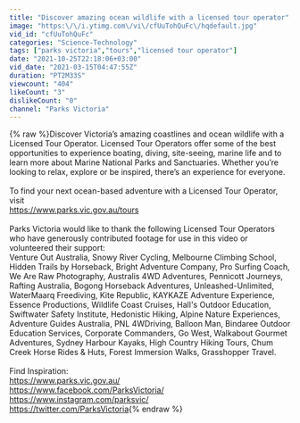 ```yaml
---
title: "Discover amazing ocean wildlife with a licensed tour operator"
image: "https:\/\/i.ytimg.com\/vi\/cfUuTohQuFc\/hqdefault.jpg"
vid_id: "cfUuTohQuFc"
categories: "Science-Technology"
tags: ["parks victoria","tours","licensed tour operator"]
date: "2021-10-25T22:18:06+03:00"
vid_date: "2021-03-15T04:47:55Z"
duration: "PT2M33S"
viewcount: "404"
likeCount: "3"
dislikeCount: "0"
channel: "Parks Victoria"
---
```

{% raw %}Discover Victoria’s amazing coastlines and ocean wildlife with a Licensed Tour Operator.  Licensed Tour Operators offer some of the best opportunities to experience boating, diving, site-seeing, marine life and to learn more about Marine National Parks and Sanctuaries. Whether you’re looking to relax, explore or be inspired, there’s an experience for everyone. <br /><br />To find your next ocean-based adventure with a Licensed Tour Operator, visit<br /><a rel="nofollow" target="blank" href="https://www.parks.vic.gov.au/tours">https://www.parks.vic.gov.au/tours</a> <br /><br />Parks Victoria would like to thank the following Licensed Tour Operators who have generously contributed footage for use in this video or volunteered their support:<br />Venture Out Australia, Snowy River Cycling, Melbourne Climbing School, Hidden Trails by Horseback, Bright Adventure Company, Pro Surfing Coach, We Are Raw Photography, Australis 4WD Adventures, Pennicott Journeys, Rafting Australia, Bogong Horseback Adventures, Unleashed-Unlimited, WaterMaarq Freediving, Kite Republic, KAYKAZE Adventure Experience, Essence Productions, Wildlife Coast Cruises, Hall's Outdoor Education, Swiftwater Safety Institute, Hedonistic Hiking, Alpine Nature Experiences, Adventure Guides Australia, PNL 4WDriving, Balloon Man, Bindaree Outdoor Education Services, Corporate Commanders, Go West, Walkabout Gourmet Adventures, Sydney Harbour Kayaks, High Country Hiking Tours, Chum Creek Horse Rides &amp; Huts, Forest Immersion Walks, Grasshopper Travel.<br /><br />Find Inspiration: <br /><a rel="nofollow" target="blank" href="https://www.parks.vic.gov.au/">https://www.parks.vic.gov.au/</a><br /><a rel="nofollow" target="blank" href="https://www.facebook.com/ParksVictoria/">https://www.facebook.com/ParksVictoria/</a> <br /><a rel="nofollow" target="blank" href="https://www.instagram.com/parksvic/">https://www.instagram.com/parksvic/</a><br /><a rel="nofollow" target="blank" href="https://twitter.com/ParksVictoria">https://twitter.com/ParksVictoria</a>{% endraw %}
